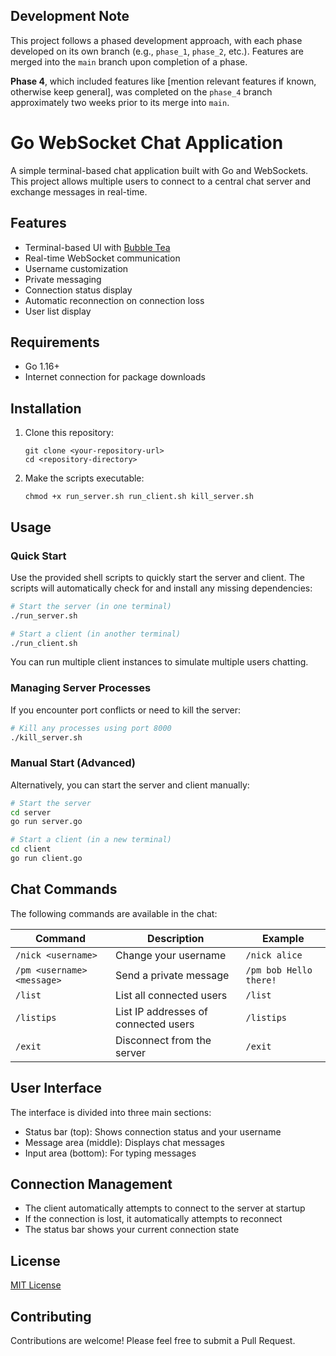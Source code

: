 ## Development Note

This project follows a phased development approach, with each phase developed on its own branch (e.g., `phase_1`, `phase_2`, etc.). Features are merged into the `main` branch upon completion of a phase.

**Phase 4**, which included features like [mention relevant features if known, otherwise keep general], was completed on the `phase_4` branch approximately two weeks prior to its merge into `main`.

# Go WebSocket Chat Application

A simple terminal-based chat application built with Go and WebSockets. This project allows multiple users to connect to a central chat server and exchange messages in real-time.


## Features

- Terminal-based UI with [Bubble Tea](https://github.com/charmbracelet/bubbletea)
- Real-time WebSocket communication
- Username customization
- Private messaging
- Connection status display
- Automatic reconnection on connection loss
- User list display

## Requirements

- Go 1.16+
- Internet connection for package downloads

## Installation

1. Clone this repository:

   ```
   git clone <your-repository-url>
   cd <repository-directory>
   ```

2. Make the scripts executable:
   ```
   chmod +x run_server.sh run_client.sh kill_server.sh
   ```

## Usage

### Quick Start

Use the provided shell scripts to quickly start the server and client. The scripts will automatically check for and install any missing dependencies:

```bash
# Start the server (in one terminal)
./run_server.sh

# Start a client (in another terminal)
./run_client.sh
```

You can run multiple client instances to simulate multiple users chatting.

### Managing Server Processes

If you encounter port conflicts or need to kill the server:

```bash
# Kill any processes using port 8000
./kill_server.sh
```

### Manual Start (Advanced)

Alternatively, you can start the server and client manually:

```bash
# Start the server
cd server
go run server.go

# Start a client (in a new terminal)
cd client
go run client.go
```

## Chat Commands

The following commands are available in the chat:

| Command                    | Description                          | Example                |
| -------------------------- | ------------------------------------ | ---------------------- |
| `/nick <username>`         | Change your username                 | `/nick alice`          |
| `/pm <username> <message>` | Send a private message               | `/pm bob Hello there!` |
| `/list`                    | List all connected users             | `/list`                |
| `/listips`                 | List IP addresses of connected users | `/listips`             |
| `/exit`                    | Disconnect from the server           | `/exit`                |

## User Interface

The interface is divided into three main sections:

- Status bar (top): Shows connection status and your username
- Message area (middle): Displays chat messages
- Input area (bottom): For typing messages

## Connection Management

- The client automatically attempts to connect to the server at startup
- If the connection is lost, it automatically attempts to reconnect
- The status bar shows your current connection state

## License

[MIT License](LICENSE)

## Contributing

Contributions are welcome! Please feel free to submit a Pull Request.

